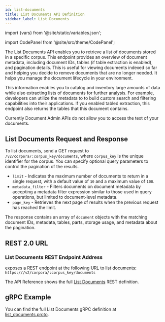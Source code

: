 ```yaml
---
id: list-documents
title: List Documents API Definition
sidebar_label: List Documents
---
```


import {vars} from '@site/static/variables.json';

import CodePanel from '@site/src/theme/CodePanel';


The List Documents API enables you to retrieve a list of documents stored in a 
specific corpus. This endpoint provides an overview of document metadata, 
including document IDs, tables (if table extraction is enabled), and 
pagination details. This is useful for viewing documents indexed so far and 
helping you decide to remove documents that are no longer needed. It helps you 
manage the document lifecycle in your environment.

This information enables you to catalog and inventory large amounts of data 
while also extracting lists of documents for further analysis. For example, 
developers can utilize the metadata to to build custom search and filtering 
capabilities into their applications. If you enabled tabled extraction, this 
endpoint also returns the tables that this document contains.

Currently Document Admin APIs do not allow you to access the text of
your documents.

## List Documents Request and Response

To list documents, send a GET request to `/v2/corpora/:corpus_key/documents`,
where `corpus_key` is the unique identifier for the corpus. You can specify
optional query parameters to control the pagination of the results.

- `limit` - Indicates the maximum number of documents to return in a single
  request, with a default value of `10` and a maximum value of `100`.
- `metadata_filter` - Filters documents on document metadata by accepting a 
  metadata filter expression similar to those used in query operations, but 
  limited to document-level metadata.
- `page_key` - Retrieves the next page of results when the previous request
  has reached the limit.

The response contains an array of `document` objects with the matching
document IDs, metadata, tables, parts, storage usage, and metadata about the 
pagination.

## REST 2.0 URL

### List Documents REST Endpoint Address

<Config v="names.product"/> exposes a REST endpoint at the following URL
to list documents:
<code>https://<Config v="domains.rest.admin"/>/v2/corpora/:corpus_key/documents</code>

The API Reference shows the full [List Documents](/docs/rest-api/list-corpus-documents) REST definition.

## gRPC Example

You can find the full List Documents gRPC definition at [list_documents.proto](https://github.com/vectara/protos/blob/main/list_documents.proto).
